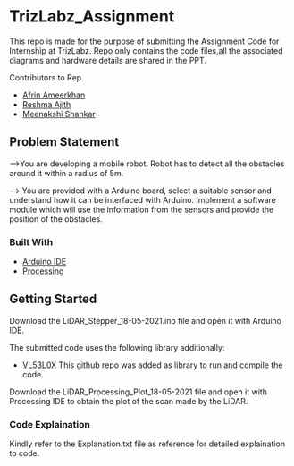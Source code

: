 # TrizLabz_Assignment
This repo is made for the purpose of submitting the Assignment Code for Internship at TrizLabz.
Repo only contains the code files,all the associated diagrams and hardware details are shared in the PPT.

Contributors to Rep

* [Afrin Ameerkhan]()
* [Reshma Ajith]()
* [Meenakshi Shankar]()


<!-- ABOUT THE PROJECT -->
## Problem Statement

-->You are developing a mobile robot.
Robot has to detect all the obstacles around it within a radius of 5m.

--> You are provided with a Arduino board, select a suitable sensor and understand how it can be interfaced with Arduino. Implement a software module which will use
the information from the sensors and provide the position of the obstacles.


### Built With

* [Arduino IDE](https://www.arduino.cc/en/software/)
* [Processing](https://processing.org/download/)

<!-- GETTING STARTED -->
## Getting Started

Download the LiDAR_Stepper_18-05-2021.ino file and open it with Arduino IDE.

The submitted code uses the following library additionally:
* [VL53L0X](https://github.com/pololu/vl53l0x-arduino)
  This github repo was added as library to run and compile the code.
  
Download the LiDAR_Processing_Plot_18-05-2021 file and open it with Processing IDE to obtain the plot of the scan made by the LiDAR.

### Code Explaination
 Kindly refer to the Explanation.txt file as reference for detailed explaination to code.
